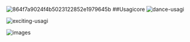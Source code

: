 ![864f7a9024f4b5023122852e1979645b](https://github.com/user-attachments/assets/570d8dad-2d5f-4a83-9114-f65666d6b5de)
##Usagicore
![dance-usagi](https://github.com/user-attachments/assets/570fd82f-60dd-4bb1-abf6-803f1b550e47)

![exciting-usagi](https://github.com/user-attachments/assets/38f715e0-34b8-4667-8a8d-944499198be1)

![images](https://github.com/user-attachments/assets/90df2717-c7d9-470f-bc3d-fa3b6c095e9c)
